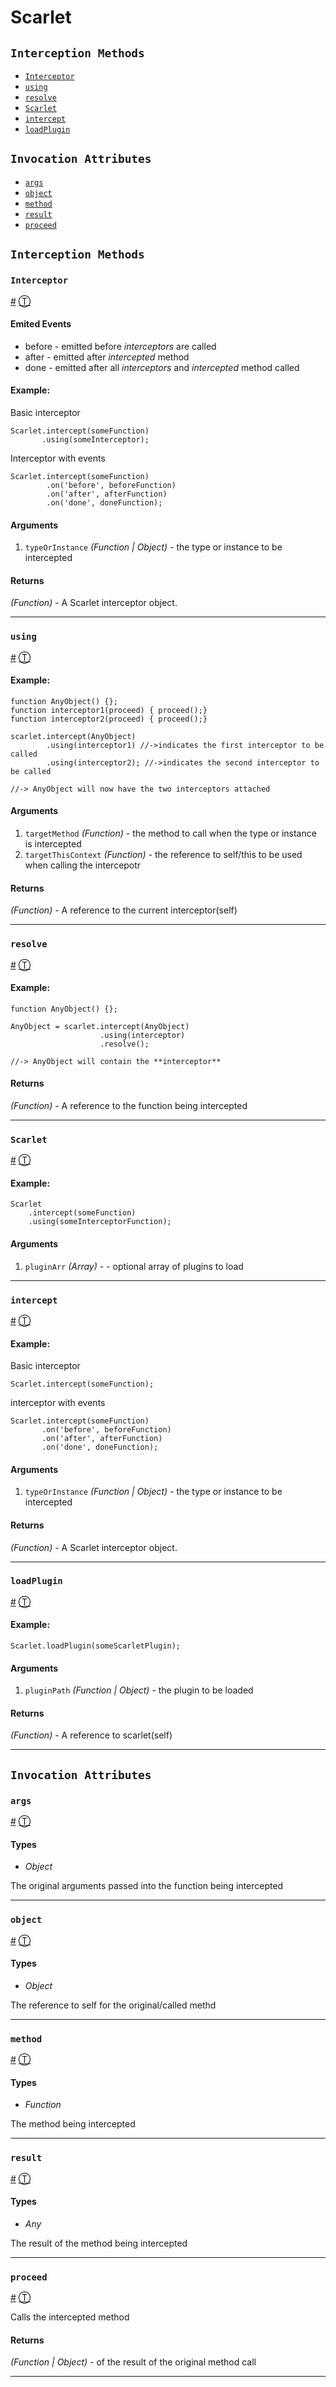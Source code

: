 # Scarlet

## `Interception Methods`

* [`Interceptor`][0]
* [`using`][1]
* [`resolve`][2]
* [`Scarlet`][3]
* [`intercept`][4]
* [`loadPlugin`][5]

## `Invocation Attributes`

* [`args`][6]
* [`object`][7]
* [`method`][8]
* [`result`][9]
* [`proceed`][10]

## `Interception Methods`

### `Interceptor`

[\#][0] [Ⓣ][11]

#### Emited Events

* before - emitted before _interceptors_ are called
* after - emitted after _intercepted_ method
* done - emitted after all _interceptors_ and _intercepted_ method called

#### Example:

Basic interceptor

    Scarlet.intercept(someFunction)
           .using(someInterceptor);
    

Interceptor with events

    Scarlet.intercept(someFunction)
            .on('before', beforeFunction)
            .on('after', afterFunction)
            .on('done', doneFunction);
    

#### Arguments

1. `typeOrInstance` _(Function | Object)_ - the type or instance to be intercepted

#### Returns  
  
_(Function)_ - A Scarlet interceptor object.

---

### `using`

[\#][1] [Ⓣ][11]

#### Example:

    function AnyObject() {};
    function interceptor1(proceed) { proceed();}
    function interceptor2(proceed) { proceed();}
    
    scarlet.intercept(AnyObject) 
            .using(interceptor1) //->indicates the first interceptor to be called
            .using(interceptor2); //->indicates the second interceptor to be called
    
    //-> AnyObject will now have the two interceptors attached
    

#### Arguments

1. `targetMethod` _(Function)_ - the method to call when the type or instance is intercepted
2. `targetThisContext` _(Function)_ - the reference to self/this to be used when calling the intercepotr

#### Returns  
  
_(Function)_ - A reference to the current interceptor(self)

---

### `resolve`

[\#][2] [Ⓣ][11]

#### Example:

    function AnyObject() {};
    
    AnyObject = scarlet.intercept(AnyObject)
                        .using(interceptor)
                        .resolve();
    
    //-> AnyObject will contain the **interceptor**
    

#### Returns  
  
_(Function)_ - A reference to the function being intercepted

---

### `Scarlet`

[\#][3] [Ⓣ][11]

#### Example:

    Scarlet
        .intercept(someFunction)
        .using(someInterceptorFunction);
    

#### Arguments

1. `pluginArr` _(Array)_ - - optional array of plugins to load

---

### `intercept`

[\#][4] [Ⓣ][11]

#### Example:

Basic interceptor

    Scarlet.intercept(someFunction);
    

interceptor with events

    Scarlet.intercept(someFunction)
           .on('before', beforeFunction)
           .on('after', afterFunction)
           .on('done', doneFunction);
    

#### Arguments

1. `typeOrInstance` _(Function | Object)_ - the type or instance to be intercepted

#### Returns  
  
_(Function)_ - A Scarlet interceptor object.

---

### `loadPlugin`

[\#][5] [Ⓣ][11]

#### Example:

    Scarlet.loadPlugin(someScarletPlugin);
    

#### Arguments

1. `pluginPath` _(Function | Object)_ - the plugin to be loaded

#### Returns  
  
_(Function)_ - A reference to scarlet(self)

---

## `Invocation Attributes`

### `args`

[\#][6] [Ⓣ][12]

#### Types

  * _Object_

The original arguments passed into the function being intercepted

---

### `object`

[\#][7] [Ⓣ][12]

#### Types

  * _Object_

The reference to self for the original/called methd

---

### `method`

[\#][8] [Ⓣ][12]

#### Types

  * _Function_

The method being intercepted

---

### `result`

[\#][9] [Ⓣ][12]

#### Types

  * _Any_

The result of the method being intercepted

---

### `proceed`

[\#][10] [Ⓣ][12]

Calls the intercepted method

#### Returns  
  
_(Function | Object)_ - of the result of the original method call

---



[0]: #interceptor
[1]: #using
[2]: #resolve
[3]: #scarlet
[4]: #intercept
[5]: #loadplugin
[6]: #args
[7]: #object
[8]: #method
[9]: #result
[10]: #proceed
[11]: #interception-methods
[12]: #invocation-attributes